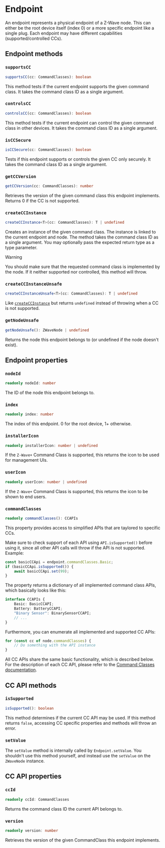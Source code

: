 # Endpoint

An endpoint represents a physical endpoint of a Z-Wave node. This can either be the root device itself (index 0) or a more specific endpoint like a single plug. Each endpoint may have different capabilities (supported/controlled CCs).

## Endpoint methods

### `supportsCC`

```ts
supportsCC(cc: CommandClasses): boolean
```

This method tests if the current endpoint supports the given command class. It takes the command class ID as a single argument.

### `controlsCC`

```ts
controlsCC(cc: CommandClasses): boolean
```

This method tests if the current endpoint can control the given command class in other devices. It takes the command class ID as a single argument.

### `isCCSecure`

```ts
isCCSecure(cc: CommandClasses): boolean
```

Tests if this endpoint supports or controls the given CC only securely. It takes the command class ID as a single argument.

### `getCCVersion`

```ts
getCCVersion(cc: CommandClasses): number
```

Retrieves the version of the given command class this endpoint implements. Returns 0 if the CC is not supported.

### `createCCInstance`

```ts
createCCInstance<T>(cc: CommandClasses): T | undefined
```

Creates an instance of the given command class. The instance is linked to the current endpoint and node.
The method takes the command class ID as a single argument. You may optionally pass the expected return type as a type parameter.

> [!WARNING]
> You should make sure that the requested command class is implemented by the node. If it neither supported nor controlled, this method will throw.

### `createCCInstanceUnsafe`

```ts
createCCInstanceUnsafe<T>(cc: CommandClasses): T | undefined
```

Like [`createCCInstance`](#createCCInstance) but returns `undefined` instead of throwing when a CC is not supported.

### `getNodeUnsafe`

```ts
getNodeUnsafe(): ZWaveNode | undefined
```

Returns the node this endpoint belongs to (or undefined if the node doesn't exist).

## Endpoint properties

### `nodeId`

```ts
readonly nodeId: number
```

The ID of the node this endpoint belongs to.

### `index`

```ts
readonly index: number
```

The index of this endpoint. 0 for the root device, 1+ otherwise.

### `installerIcon`

```ts
readonly installerIcon: number | undefined
```

If the `Z-Wave+` Command Class is supported, this returns the icon to be used for management UIs.

### `userIcon`

```ts
readonly userIcon: number | undefined
```

If the `Z-Wave+` Command Class is supported, this returns the icon to be shown to end users.

### `commandClasses`

```ts
readonly commandClasses(): CCAPIs
```

This property provides access to simplified APIs that are taylored to specific CCs.

Make sure to check support of each API using `API.isSupported()` before using it, since all other API calls will throw if the API is not supported. Example:

```ts
const basicCCApi = endpoint.commandClasses.Basic;
if (basicCCApi.isSupported()) {
	await basicCCApi.set(99);
}
```

The property returns a dictionary of all implemented command class APIs, which basically looks like this:

<!-- TODO: Auto-Generate -->

```ts
interface CCAPIs {
	Basic: BasicCCAPI;
	Battery: BatteryCCAPI;
	"Binary Sensor": BinarySensorCCAPI;
	// ...
}
```

Furthermore, you can enumerate all implemented and supported CC APIs:

```ts
for (const cc of node.commandClasses) {
	// Do something with the API instance
}
```

All CC APIs share the same basic functionality, which is described below. For the description of each CC API, please refer to the [Command Classes documentation](api/CCs/index.md).

## CC API methods

### `isSupported`

```ts
isSupported(): boolean
```

This method determines if the current CC API may be used. If this method returns `false`, accessing CC specific properties and methods will throw an error.

### `setValue`

The `setValue` method is internally called by `Endpoint.setValue`. You shouldn't use this method yourself, and instead use the `setValue` on the `ZWaveNode` instance.

## CC API properties

### `ccId`

```ts
readonly ccId: CommandClasses
```

Returns the command class ID the current API belongs to.

### `version`

```ts
readonly version: number
```

Retrieves the version of the given CommandClass this endpoint implements.
